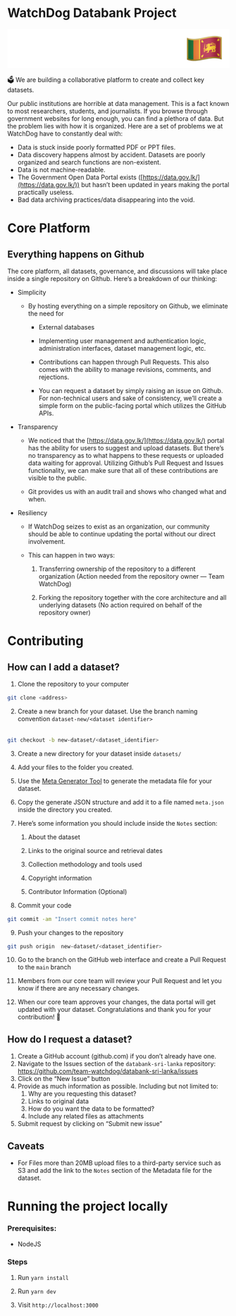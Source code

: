 # WatchDog Databank Project
![WatchDog Databank Project Logo](/public/logo.svg)

<aside>

🗳️ We are building a collaborative platform to create and collect key datasets.

</aside>

Our public institutions are horrible at data management. This is a fact known to most researchers, students, and journalists. If you browse through government websites for long enough, you can find a plethora of data. But the problem lies with how it is organized. Here are a set of problems we at WatchDog have to constantly deal with:


- Data is stuck inside poorly formatted PDF or PPT files.
- Data discovery happens almost by accident. Datasets are poorly organized and search functions are non-existent.
- Data is not machine-readable.
- The Government Open Data Portal exists ([https://data.gov.lk/](https://data.gov.lk/)) but hasn’t been updated in years making the portal practically useless.
- Bad data archiving practices/data disappearing into the void.

# Core Platform

## Everything happens on Github
The core platform, all datasets, governance, and discussions will take place inside a single repository on Github. Here’s a breakdown of our thinking:

- Simplicity

    - By hosting everything on a simple repository on Github, we eliminate the need for

        - External databases

        - Implementing user management and authentication logic, administration interfaces, dataset management logic, etc.

        - Contributions can happen through Pull Requests. This also comes with the ability to manage revisions, comments, and rejections.

        - You can request a dataset by simply raising an issue on Github. For non-technical users and sake of consistency, we’ll create a simple form on the public-facing portal which utilizes the GitHub APIs.

- Transparency

    - We noticed that the [https://data.gov.lk/](https://data.gov.lk/) portal has the ability for users to suggest and upload datasets. But there’s no transparency as to what happens to these requests or uploaded data waiting for approval. Utilizing Github’s Pull Request and Issues functionality, we can make sure that all of these contributions are visible to the public.

    - Git provides us with an audit trail and shows who changed what and when.

- Resiliency

    - If WatchDog seizes to exist as an organization, our community should be able to continue updating the portal without our direct involvement.

    - This can happen in two ways:

        1. Transferring ownership of the repository to a different organization (Action needed from the repository owner — Team WatchDog)

        2. Forking the repository together with the core architecture and all underlying datasets (No action required on behalf of the repository owner)
  

# Contributing

## How can I add a dataset?

  

1. Clone the repository to your computer

```bash
git clone <address>
```

2. Create a new branch for your dataset. Use the branch naming convention `dataset-new/<dataset identifier>`

```bash

git checkout -b new-dataset/<dataset_identifier>

```

3. Create a new directory for your dataset inside `datasets/`

4. Add your files to the folder you created.

5. Use the [Meta Generator Tool](https://databank.watchdog.team/metadata-generator) to generate the metadata file for your dataset.

6. Copy the generate JSON structure and add it to a file named `meta.json` inside the directory you created.

7. Here’s some information you should include inside the `Notes` section:

    1. About the dataset

    2. Links to the original source and retrieval dates

    3. Collection methodology and tools used

    4. Copyright information

    5. Contributor Information (Optional)

8. Commit your code

```bash
git commit -am "Insert commit notes here"
```

9. Push your changes to the repository

```bash
git push origin  new-dataset/<dataset_identifier>
```

10. Go to the branch on the GitHub web interface and create a Pull Request to the `main` branch

11. Members from our core team will review your Pull Request and let you know if there are any necessary changes.

12. When our core team approves your changes, the data portal will get updated with your dataset. Congratulations and thank you for your contribution! 🥳

## How do I request a dataset?

1. Create a GitHub account (github.com) if you don’t already have one.
2. Navigate to the Issues section of the `databank-sri-lanka` repository: https://github.com/team-watchdog/databank-sri-lanka/issues
3. Click on the “New Issue” button
4. Provide as much information as possible. Including but not limited to:
    1. Why are you requesting this dataset?
    2. Links to original data
    3. How do you want the data to be formatted?
    4. Include any related files as attachments
5. Submit request by clicking on “Submit new issue”


## Caveats

  

- For Files more than 20MB upload files to a third-party service such as S3 and add the link to the `Notes` section of the Metadata file for the dataset.

  

# Running the project locally

  

### Prerequisites:

  

- NodeJS

  

### Steps

  

1. Run `yarn install`

2. Run `yarn dev`

3. Visit `http://localhost:3000`